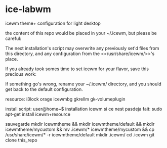 ice-labwm
=========

icewm theme+ configuration for light desktop

the content of this repo would be placed in your ~/.icewm, but please be careful:

The next installation's script may overwrite any previously set'd files from this directory,
 and any configuration from the <</usr/share/icewm/>>'s place.

If you already took somes time to set icewm for your flavor, save this precious work:

If something go's wrong, rename your ~/.icewm/ directory, and you should get back to the default configuration.


resource:
i3lock
orage
icewmbg
gkrellm
gk-volumeplugin

install script:
user@home~$
installation icewm si ce nest pasdeja fait:
sudo apt-get install icewm+resource


sauvegarde
mkdir icewmtheme && mkdir icewmtheme/default && mkdir icewmtheme/mycustom && mv .icewm/* icewmtheme/mycustom && cp /usr/share/icewm/* -r icewmtheme/default
mkdir .icewm/
cd .icewm
git clone this_repo
